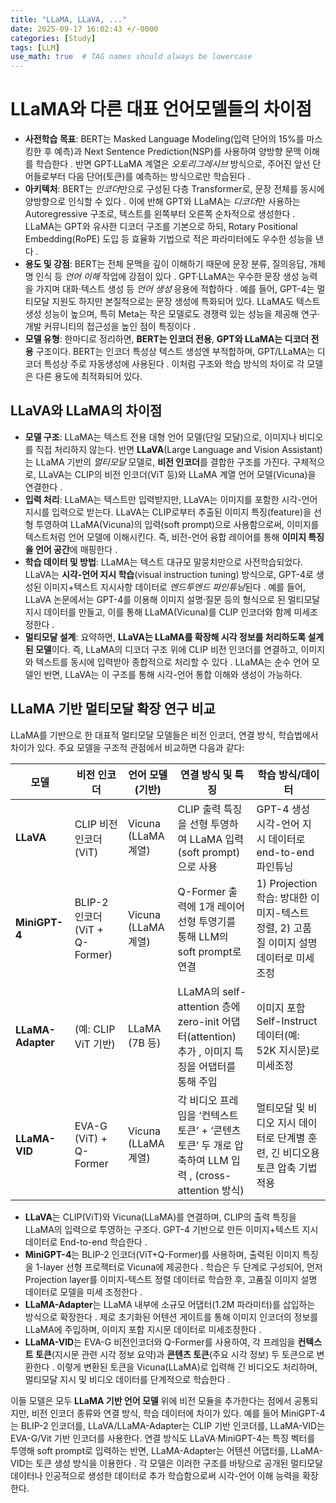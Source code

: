 ```yaml
---
title: "LLaMA, LLaVA, ..."
date: 2025-09-17 16:02:43 +/-0000
categories: [Study]
tags: [LLM]   
use_math: true  # TAG names should always be lowercase
---
```


# **LLaMA와 다른 대표 언어모델들의 차이점**



- **사전학습 목표**: BERT는 Masked Language Modeling(입력 단어의 15%를 마스킹한 후 예측)과 Next Sentence Prediction(NSP)를 사용하여 양방향 문맥 이해를 학습한다 . 반면 GPT·LLaMA 계열은 *오토리그레시브* 방식으로, 주어진 앞선 단어들로부터 다음 단어(토큰)를 예측하는 방식으로만 학습된다  .
- **아키텍처**: BERT는 *인코더*만으로 구성된 다층 Transformer로, 문장 전체를 동시에 양방향으로 인식할 수 있다 . 이에 반해 GPT와 LLaMA는 *디코더*만 사용하는 Autoregressive 구조로, 텍스트를 왼쪽부터 오른쪽 순차적으로 생성한다  . LLaMA는 GPT와 유사한 디코더 구조를 기본으로 하되, Rotary Positional Embedding(RoPE) 도입 등 효율화 기법으로 적은 파라미터에도 우수한 성능을 낸다 .
- **용도 및 강점**: BERT는 전체 문맥을 깊이 이해하기 때문에 문장 분류, 질의응답, 개체명 인식 등 *언어 이해* 작업에 강점이 있다 . GPT·LLaMA는 우수한 문장 생성 능력을 가지며 대화·텍스트 생성 등 *언어 생성* 응용에 적합하다  . 예를 들어, GPT-4는 멀티모달 지원도 하지만 본질적으로는 문장 생성에 특화되어 있다. LLaMA도 텍스트 생성 성능이 높으며, 특히 Meta는 작은 모델로도 경쟁력 있는 성능을 제공해 연구·개발 커뮤니티의 접근성을 높인 점이 특징이다  .
- **모델 유형**: 한마디로 정리하면, **BERT는 인코더 전용**, **GPT와 LLaMA는 디코더 전용** 구조이다. BERT는 인코더 특성상 텍스트 생성엔 부적합하며, GPT/LLaMA는 디코더 특성상 주로 자동생성에 사용된다  . 이처럼 구조와 학습 방식의 차이로 각 모델은 다른 용도에 최적화되어 있다.







## **LLaVA와 LLaMA의 차이점**





- **모델 구조**: LLaMA는 텍스트 전용 대형 언어 모델(단일 모달)으로, 이미지나 비디오를 직접 처리하지 않는다. 반면 **LLaVA**(Large Language and Vision Assistant)는 LLaMA 기반의 *멀티모달* 모델로, **비전 인코더**를 결합한 구조를 가진다. 구체적으로, LLaVA는 CLIP의 비전 인코더(ViT 등)와 LLaMA 계열 언어 모델(Vicuna)을 연결한다 .
- **입력 처리**: LLaMA는 텍스트만 입력받지만, LLaVA는 이미지를 포함한 시각-언어 지시를 입력으로 받는다. LLaVA는 CLIP로부터 추출된 이미지 특징(feature)을 선형 투영하여 LLaMA(Vicuna)의 입력(soft prompt)으로 사용함으로써, 이미지를 텍스트처럼 언어 모델에 이해시킨다. 즉, 비전-언어 융합 레이어를 통해 **이미지 특징을 언어 공간**에 매핑한다 .
- **학습 데이터 및 방법**: LLaMA는 텍스트 대규모 말뭉치만으로 사전학습되었다. LLaVA는 **시각-언어 지시 학습**(visual instruction tuning) 방식으로, GPT-4로 생성된 이미지+텍스트 지시사항 데이터로 *엔드투엔드 파인튜닝*된다  . 예를 들어, LLaVA 논문에서는 GPT-4를 이용해 이미지 설명·질문 등의 형식으로 된 멀티모달 지시 데이터를 만들고, 이를 통해 LLaMA(Vicuna)를 CLIP 인코더와 함께 미세조정한다 .
- **멀티모달 설계**: 요약하면, **LLaVA는 LLaMA를 확장해 시각 정보를 처리하도록 설계된 모델**이다. 즉, LLaMA의 디코더 구조 위에 CLIP 비전 인코더를 연결하고, 이미지와 텍스트를 동시에 입력받아 종합적으로 처리할 수 있다  . LLaMA는 순수 언어 모델인 반면, LLaVA는 이 구조를 통해 시각-언어 통합 이해와 생성이 가능하다.







## **LLaMA 기반 멀티모달 확장 연구 비교**





LLaMA를 기반으로 한 대표적 멀티모달 모델들은 비전 인코더, 연결 방식, 학습법에서 차이가 있다. 주요 모델을 구조적 관점에서 비교하면 다음과 같다:

| **모델**          | **비전 인코더**                | **언어 모델(기반)** | **연결 방식 및 특징**                                        | **학습 방식/데이터**                                         |
| ----------------- | ------------------------------ | ------------------- | ------------------------------------------------------------ | ------------------------------------------------------------ |
| **LLaVA**         | CLIP 비전 인코더(ViT)          | Vicuna (LLaMA 계열) | CLIP 출력 특징을 선형 투영하여 LLaMA 입력(soft prompt)으로 사용 | GPT-4 생성 시각-언어 지시 데이터로 end-to-end 파인튜닝       |
| **MiniGPT-4**     | BLIP-2 인코더 (ViT + Q-Former) | Vicuna (LLaMA 계열) | Q-Former 출력에 1개 레이어 선형 투영기를 통해 LLM의 soft prompt로 연결 | 1) Projection 학습: 방대한 이미지-텍스트 정렬, 2) 고품질 이미지 설명 데이터로 미세조정 |
| **LLaMA-Adapter** | (예: CLIP ViT 기반)            | LLaMA (7B 등)       | LLaMA의 self-attention 층에 zero-init 어댑터(attention) 추가 , 이미지 특징을 어댑터를 통해 주입 | 이미지 포함 Self-Instruct 데이터(예: 52K 지시문)로 미세조정  |
| **LLaMA-VID**     | EVA-G (ViT) + Q-Former         | Vicuna (LLaMA 계열) | 각 비디오 프레임을 ‘컨텍스트 토큰’ + ‘콘텐츠 토큰’ 두 개로 압축하여 LLM 입력 , (cross-attention 방식) | 멀티모달 및 비디오 지시 데이터로 단계별 훈련, 긴 비디오용 토큰 압축 기법 적용 |



- **LLaVA**는 CLIP(ViT)와 Vicuna(LLaMA)를 연결하며, CLIP의 출력 특징을 LLaMA의 입력으로 투영하는 구조다. GPT-4 기반으로 만든 이미지+텍스트 지시 데이터로 End-to-end 학습한다 .
- **MiniGPT-4**는 BLIP-2 인코더(ViT+Q-Former)를 사용하며, 출력된 이미지 특징을 1-layer 선형 프로젝터로 Vicuna에 제공한다 . 학습은 두 단계로 구성되어, 먼저 Projection layer를 이미지-텍스트 정렬 데이터로 학습한 후, 고품질 이미지 설명 데이터로 모델을 미세 조정한다 .
- **LLaMA-Adapter**는 LLaMA 내부에 소규모 어댑터(1.2M 파라미터)를 삽입하는 방식으로 확장한다 . 제로 초기화된 어텐션 게이트를 통해 이미지 인코더의 정보를 LLaMA에 주입하며, 이미지 포함 지시문 데이터로 미세조정한다  .
- **LLaMA-VID**는 EVA-G 비전인코더와 Q-Former를 사용하여, 각 프레임을 **컨텍스트 토큰**(지시문 관련 시각 정보 요약)과 **콘텐츠 토큰**(주요 시각 정보) 두 토큰으로 변환한다 . 이렇게 변환된 토큰을 Vicuna(LLaMA)로 입력해 긴 비디오도 처리하며, 멀티모달 지시 및 비디오 데이터를 단계적으로 학습한다  .





이들 모델은 모두 **LLaMA 기반 언어 모델** 위에 비전 모듈을 추가한다는 점에서 공통되지만, 비전 인코더 종류와 연결 방식, 학습 데이터에 차이가 있다. 예를 들어 MiniGPT-4는 BLIP-2 인코더를, LLaVA/LLaMA-Adapter는 CLIP 기반 인코더를, LLaMA-VID는 EVA-G/Vit 기반 인코더를 사용한다. 연결 방식도 LLaVA·MiniGPT-4는 특징 벡터를 투영해 soft prompt로 입력하는 반면, LLaMA-Adapter는 어텐션 어댑터를, LLaMA-VID는 토큰 생성 방식을 이용한다    . 각 모델은 이러한 구조를 바탕으로 공개된 멀티모달 데이터나 인공적으로 생성한 데이터로 추가 학습함으로써 시각-언어 이해 능력을 확장한다.

